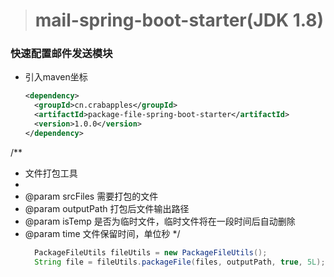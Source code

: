 > # mail-spring-boot-starter(JDK 1.8)

### 快速配置邮件发送模块

- 引入maven坐标
  ```xml
  <dependency>
    <groupId>cn.crabapples</groupId>
    <artifactId>package-file-spring-boot-starter</artifactId>
    <version>1.0.0</version>
  </dependency>
  ```

/**

* 文件打包工具
*
* @param srcFiles 需要打包的文件
* @param outputPath 打包后文件输出路径
* @param isTemp 是否为临时文件，临时文件将在一段时间后自动删除
* @param time 文件保留时间，单位秒
  */
  ``` java
    PackageFileUtils fileUtils = new PackageFileUtils();
    String file = fileUtils.packageFile(files, outputPath, true, 5L);


  ```

